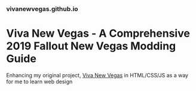 ### vivanewvegas.github.io
# Viva New Vegas - A Comprehensive 2019 Fallout New Vegas Modding Guide
Enhancing my original project, [Viva New Vegas](https://hackmd.io/s/Hka6UZxqm) in HTML/CSS/JS as a way for me to learn web design
